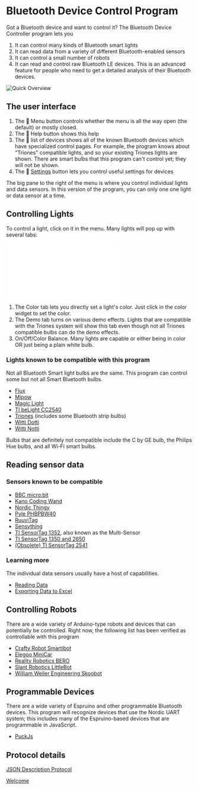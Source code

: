 ﻿# Bluetooth Device Control Program

Got a Bluetooth device and want to control it? The Bluetooth Device Controller program lets you 

1. It can control many kinds of Bluetooth smart lights
2. It can read data from a variety of different Bluetooth-enabled sensors
3. It can control a small number of robots
4. It can read and control raw Bluetooth LE devices. This is an advanced feature for people who need to get a detailed analysis of their Bluetooth devices.

![Quick Overview](../ScreenShots/Help.png)

## The user interface

1. The  Menu button controls whether the menu is all the way open (the default) or mostly closed.
2. The 💁 Help button shows this help
3. The 📜 list of devices shows all of the known Bluetooth devices which have specialized control pages. For example, the program knows about "Triones" compatible lights, and so your existing Triones lights are shown. There are smart bulbs that this program can't control yet; they will not be shown.
4. The  [Settings](Settings.md) button lets you control useful settings for devices

The big pane to the right of the menu is where you control individual lights and data sensors. In this version of
the program, you can only one one light or data sensor at a time.

## Controlling Lights

To control a light, click on it in the menu. Many lights will pop up with several tabs:

![Light](../ScreenShots/Light_Triones_Color.md)

1. The Color tab lets you directly set a light's color. Just click in the color widget to set the color.
2. The Demo tab turns on various demo effects. Lights that are compatible with the Triones system will show this tab even though not all Triones compatible bulbs can do the demo effects.
3. On/Off/Color Balance. Many lights are capable or either being in color OR just being a plain white bulb.

### Lights known to be compatible with this program
Not all Bluetooth Smart light bulbs are the same. This program can control some but not all Smart Bluetooth bulbs.

* [Flux](Device_MagicLight.md)
* [Mipow](Device_Mipow_Playbulb_BTL201.md)
* [Magic Light](Device_MagicLight.md)
* [TI beLight CC2540](Device_TI_beLight_2540.md)
* [Triones](Device_Triones.md) (includes some Bluetooth strip bulbs)
* [Witti Dotti](Device_Witti_Dotti.md)
* [Witti Notti](Device_Witti_Notti.md)

Bulbs that are definitely not compatible include the C by GE bulb, the Philips Hue bulbs, and all Wi-Fi smart bulbs.

## Reading sensor data

### Sensors known to be compatible
* [BBC micro:bit](Device_Bbc_MicroBit.md)
* [Kano Coding Wand](Device_Kano_Wand.md)
* [Nordic Thingy](Device_Nordic_Thingy.md)
* [Pyle PHBPBW40](Device_Samico_BloodPressure_BG512.md)
* [RuuviTag](Device_Ruuvi_RuuviTag.md)
* [Sensything](Device_Protocentral_Sensything.md)
* [TI SensorTag 1352](Device_TI_SensorTag_1352.md), also known as the Multi-Sensor
* [TI SensorTag 1350 and 2650](Device_TI_SensorTag_1350.md)
* [(Obsolete) TI SensorTag 2541](Device_TI_SensorTag_2541.md)

### Learning more
The individual data sensors usually have a host of capabilities. 

* [Reading Data](Sensor_Data_Reading.md)
* [Exporting Data to Excel](Sensor_Data_Excel.md)

## Controlling Robots
There are a wide variety of Arduino-type robots and devices that can potentially be controlled. 
Right now, the following list has been verified as controllable with this program

* [Crafty Robot Smartibot](Device_CraftyRobot_Smartibot.md)
* [Elegoo MiniCar](Device_Elegoo_MiniCar.md)
* [Reality Robotics BERO](Device_RealityRobotics_Bero.md)
* [Slant Robotics LittleBot](Device_SlantRobotics_LittleBot.md)
* [William Weiler Engineering Skoobot](WilliamWeilerEngineering_Skoobot.md)

## Programmable Devices
There are a wide variety of Espruino and other programmable Bluetooth devices. This program will
recognize devices that use the Nordic UART system; this includes many of the Espruino-based
devices that are programmable in JavaScript.

* [PuckJs](Device_Espruino_PuckJs.md)

## Protocol details

[JSON Description Protocol](Json_About.md)

[Welcome](Welcome.md)
